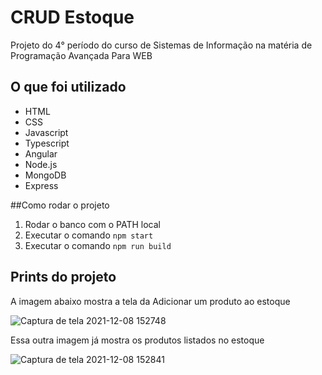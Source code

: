 # CRUD Estoque
Projeto do 4° período do curso de Sistemas de Informação na matéria de Programação Avançada Para WEB


## O que foi utilizado
- HTML
- CSS
- Javascript
- Typescript
- Angular
- Node.js
- MongoDB
- Express


##Como rodar o projeto
1. Rodar o banco com o PATH local
2. Executar o comando `npm start`
3. Executar o comando `npm run build`


## Prints do projeto
A imagem abaixo mostra a tela da Adicionar um produto ao estoque

![Captura de tela 2021-12-08 152748](https://user-images.githubusercontent.com/62578622/145263709-5784a4a2-5ed2-47b1-9661-f4e2be9b7fb6.png)


Essa outra imagem já mostra os produtos listados no estoque

![Captura de tela 2021-12-08 152841](https://user-images.githubusercontent.com/62578622/145264136-ff4c69a7-a1f9-4958-839b-aef4847216b0.png)
